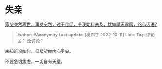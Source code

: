 # 失亲
[家父突然离世，事发突然，过于仓促，令我始料未及，犹如晴天霹雳，铭心话语?](https://www.zhihu.com/question/549348668/answer/2711272745)

> Author: #Anonymity
> Last update: [发布于 2022-10-11]
> Link:
> Tag:
> 评论区：
> 泛讨论：

未知近况如何，但希望你内心平安。

不要急切焦虑，一切自有天意。
